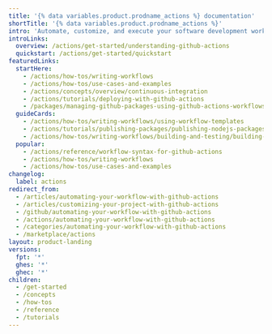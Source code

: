 ```yaml
---
title: '{% data variables.product.prodname_actions %} documentation'
shortTitle: '{% data variables.product.prodname_actions %}'
intro: 'Automate, customize, and execute your software development workflows right in your repository with {% data variables.product.prodname_actions %}. You can discover, create, and share actions to perform any job you''d like, including CI/CD, and combine actions in a completely customized workflow.'
introLinks:
  overview: /actions/get-started/understanding-github-actions
  quickstart: /actions/get-started/quickstart
featuredLinks:
  startHere:
    - /actions/how-tos/writing-workflows
    - /actions/how-tos/use-cases-and-examples
    - /actions/concepts/overview/continuous-integration
    - /actions/tutorials/deploying-with-github-actions
    - /packages/managing-github-packages-using-github-actions-workflows/publishing-and-installing-a-package-with-github-actions
  guideCards:
    - /actions/how-tos/writing-workflows/using-workflow-templates
    - /actions/tutorials/publishing-packages/publishing-nodejs-packages
    - /actions/how-tos/writing-workflows/building-and-testing/building-and-testing-powershell
  popular:
    - /actions/reference/workflow-syntax-for-github-actions
    - /actions/how-tos/writing-workflows
    - /actions/how-tos/use-cases-and-examples
changelog:
  label: actions
redirect_from:
  - /articles/automating-your-workflow-with-github-actions
  - /articles/customizing-your-project-with-github-actions
  - /github/automating-your-workflow-with-github-actions
  - /actions/automating-your-workflow-with-github-actions
  - /categories/automating-your-workflow-with-github-actions
  - /marketplace/actions
layout: product-landing
versions:
  fpt: '*'
  ghes: '*'
  ghec: '*'
children:
  - /get-started
  - /concepts
  - /how-tos
  - /reference
  - /tutorials
---
```

